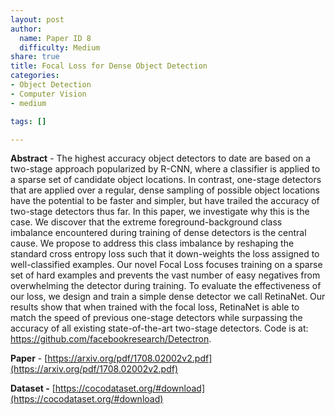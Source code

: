 ```yaml
---
layout: post
author:
  name: Paper ID 8
  difficulty: Medium
share: true
title: Focal Loss for Dense Object Detection
categories:
- Object Detection
- Computer Vision
- medium

tags: []

---
```

**Abstract** - The highest accuracy object detectors to date are based on a two-stage approach popularized by R-CNN, where a classifier is applied to a sparse set of candidate object locations. In contrast, one-stage detectors that are applied over a regular, dense sampling of possible object locations have the potential to be faster and simpler, but have trailed the accuracy of two-stage detectors thus far. In this paper, we investigate why this is the case. We discover that the extreme foreground-background class imbalance encountered during training of dense detectors is the central cause. We propose to address this class imbalance by reshaping the standard cross entropy loss such that it down-weights the loss assigned to well-classified examples. Our novel Focal Loss focuses training on a sparse set of hard examples and prevents the vast number of easy negatives from overwhelming the detector during training. To evaluate the effectiveness of our loss, we design and train a simple dense detector we call RetinaNet. Our results show that when trained with the focal loss, RetinaNet is able to match the speed of previous one-stage detectors while surpassing the accuracy of all existing state-of-the-art two-stage detectors. Code is at: https://github.com/facebookresearch/Detectron.

**Paper** - [https://arxiv.org/pdf/1708.02002v2.pdf](https://arxiv.org/pdf/1708.02002v2.pdf)

**Dataset -** [https://cocodataset.org/#download](https://cocodataset.org/#download)
    